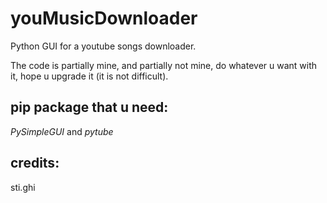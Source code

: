 # youMusicDownloader
Python GUI for a youtube songs downloader. 

The code is partially mine, and partially not mine, do whatever u want with it, hope u upgrade it (it is not difficult).

## pip package that u need:
*PySimpleGUI* and *pytube*

## credits:
sti.ghi